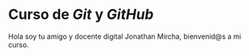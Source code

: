 # Curso de _Git_ y _GitHub_

Hola soy tu amigo y docente digital Jonathan Mircha, bienvenid@s a mi curso.